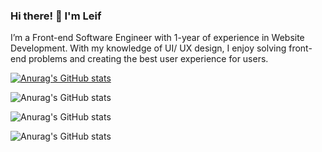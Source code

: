 ### Hi there! 👋 I'm Leif

I’m a Front-end Software Engineer with 1-year of experience in Website Development. With my knowledge of UI/ UX design, I enjoy
solving front-end problems and creating the best user experience for users.

[![Anurag's GitHub stats](https://github-readme-stats.vercel.app/api?username=jpeseWang)](https://github.com/anuraghazra/github-readme-stats)


![Anurag's GitHub stats](https://github-readme-stats.vercel.app/api?username=jpeseWang&show_icons=true)

![Anurag's GitHub stats](https://github-readme-stats.vercel.app/api?username=anuraghazra&show_icons=true&theme=radical)

![Anurag's GitHub stats](https://github-readme-stats.vercel.app/api?username=anuraghazra&show_icons=true&bg_color=00000000)
